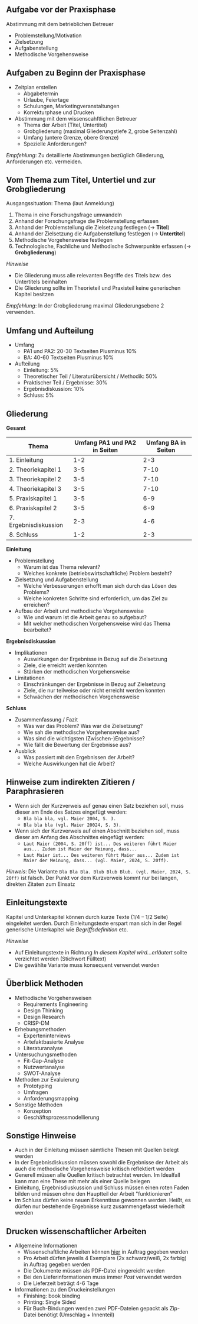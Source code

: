 
## Aufgabe vor der Praxisphase

Abstimmung mit dem betrieblichen Betreuer
  - Problemstellung/Motivation
  - Zielsetzung
  - Aufgabenstellung
  - Methodische Vorgehensweise

## Aufgaben zu Beginn der Praxisphase

- Zeitplan erstellen
  - Abgabetermin
  - Urlaube, Feiertage
  - Schulungen, Marketingveranstaltungen
  - Korrekturphase und Drucken
- Abstimmung mit dem wissenscahftlichen Betreuer
  - Thema der Arbeit (Titel, Untertitel)
  - Grobgliederung (maximal Gliederungstiefe 2, grobe Seitenzahl)
  - Umfang (untere Grenze, obere Grenze)
  - Spezielle Anforderungen?

_Empfehlung_: Zu detaillierte Abstimmungen bezüglich Gliederung, Anforderungen etc. vermeiden.

## Vom Thema zum Titel, Untertiel und zur Grobgliederung

Ausgangssituation: Thema (laut Anmeldung)
1. Thema in eine Forschungsfrage umwandeln
2. Anhand der Forschungsfrage die Problemstellung erfassen
3. Anhand der Problemstellung die Zielsetzung festlegen (-> **Titel**)
4. Anhand der Zielsetzung die Aufgabenstellung festlegen (-> **Untertitel**)
5. Methodische Vorgehensweise festlegen
6. Technologische, Fachliche und Methodische Schwerpunkte erfassen (-> **Grobgliederung**)

_Hinweise_
- Die Gliederung muss alle relevanten Begriffe des Titels bzw. des Untertitels beinhalten
- Die Gliederung sollte im Theorieteil und Praxisteil keine generischen Kapitel besitzen

_Empfehlung_: In der Grobgliederung maximal Gliederungsebene 2 verwenden.

## Umfang und Aufteilung

- Umfang
  - PA1 und PA2: 20-30 Textseiten Plusminus 10%
  - BA: 40-60 Textseiten Plusminus 10%
- Aufteilung
  - Einleitung: 5%
  - Theoretischer Teil / Literaturübersicht / Methodik: 50%
  - Praktischer Teil / Ergebnisse: 30%
  - Ergebnisdiskussion: 10%
  - Schluss: 5%

## Gliederung

**Gesamt**

| Thema | Umfang PA1 und PA2 in Seiten | Umfang BA in Seiten |
| ----- | ----------- | -- |
| 1. Einleitung | 1-2 | 2-3 |
| 2. Theoriekapitel 1 | 3-5 | 7-10 |
| 3. Theoriekapitel 2 | 3-5 | 7-10 |
| 4. Theoriekapitel 3 | 3-5 | 7-10 |
| 5. Praxiskapitel 1 | 3-5 | 6-9 |
| 6. Praxiskapitel 2 | 3-5 | 6-9 |
| 7. Ergebnisdiskussion | 2-3 | 4-6 |
| 8. Schluss | 1-2 | 2-3 |

**Einleitung**

- Problemstellung
  - Warum ist das Thema relevant?
  - Welches konkrete (betriebswirtschaftliche) Problem besteht?
- Zielsetzung und Aufgabenstellung
  - Welche Verbesserungen erhofft man sich durch das Lösen des Problems?
  - Welche konkreten Schritte sind erforderlich, um das Ziel zu erreichen?
- Aufbau der Arbeit und methodische Vorgehensweise
  - Wie und warum ist die Arbeit genau so aufgebaut?
  - Mit welcher methodischen Vorgehensweise wird das Thema bearbeitet?

**Ergebnisdiskussion**

- Implikationen
  - Auswirkungen der Ergebnisse in Bezug auf die Zielsetzung
  - Ziele, die erreicht werden konnten
  - Stärken der methodischen Vorgehensweise
- Limitationen
  - Einschränkungen der Ergebnisse in Bezug auf Zielsetzung
  - Ziele, die nur teilweise oder nicht erreicht werden konnten
  - Schwächen der methodischen Vorgehensweise


**Schluss**

- Zusammenfassung / Fazit
  - Was war das Problem? Was war die Zielsetzung?
  - Wie sah die methodische Vorgehensweise aus?
  - Was sind die wichtigsten (Zwischen-)Ergebnisse?
  - Wie fällt die Bewertung der Ergebnisse aus?
- Ausblick
  - Was passiert mit den Ergebnissen der Arbeit?
  - Welche Auswirkungen hat die Arbeit? 

## Hinweise zum indirekten Zitieren / Paraphrasieren

- Wenn sich der Kurzverweis auf genau einen Satz beziehen soll, muss dieser am Ende des Satzes eingefügt werden:
  - `Bla bla bla, vgl. Maier 2004, S. 3.`
  - `Bla bla bla (vgl. Maier 20024, S. 3).`
- Wenn sich der Kurzverweis auf einen Abschnitt beziehen soll, muss dieser am Anfang des Abschnittes eingefügt werden:
  - `Laut Maier (2004, S. 20ff) ist... Des weiteren führt Maier aus... Zudem ist Maier der Meinung, dass...`
  - `Laut Maier ist... Des weiteren führt Maier aus... Zudem ist Maier der Meinung, dass... (vgl. Maier, 2024, S. 20ff).`

_Hinweis_: Die Variante `Bla Bla Bla. Blub Blub Blub. (vgl. Maier, 2024, S. 20ff)` ist falsch. Der Punkt vor dem Kurzverweis kommt nur bei langen, direkten Zitaten zum Einsatz

## Einleitungstexte

Kapitel und Unterkapitel können durch kurze Texte (1/4 – 1/2 Seite) eingeleitet werden. Durch Einleitungstexte erspart man sich in der Regel generische Unterkapitel wie _Begriffsdefinition_ etc.

_Hinweise_

- Auf Einleitungstexte in Richtung _In diesem Kapitel wird...erläutert_ sollte verzichtet werden (Stichwort Fülltext)
- Die gewählte Variante muss konsequent verwendet werden

## Überblick Methoden

- Methodische Vorgehensweisen
  - Requirements Engineering
  - Design Thinking
  - Design Research
  - CRISP-DM
- Erhebungsmethoden
  - Experteninterviews
  - Artefaktbasierte Analyse
  - Literaturanalyse
- Untersuchungsmethoden
  - Fit-Gap-Analyse
  - Nutzwertanalyse
  - SWOT-Analyse
- Methoden zur Evaluierung
  - Prototyping
  - Umfragen
  - Anforderungsmapping
- Sonstige Methoden
  - Konzeption
  - Geschäftsprozessmodellierung

## Sonstige Hinweise

- Auch in der Einleitung müssen sämtliche Thesen mit Quellen belegt werden
- In der Ergebnisdiskussion müssen sowohl die Ergebnisse der Arbeit als auch die methodische Vorgehensweise kritisch reflektiert werden 
- Generell müssen alle Quellen kritisch betrachtet werden. Im Idealfall kann man eine These mit mehr als einer Quelle belegen
- Einleitung, Ergebnisdiuskussion und Schluss müssen einen roten Faden bilden und müssen ohne den Hauptteil der Arbeit "funktionieren"
- Im Schluss dürfen keine neuen Erkenntisse gewonnen werden. Heißt, es dürfen nur bestehende Ergebnisse kurz zusammengefasst wiederholt werden

## Drucken wissenschaftlicher Arbeiten

- Allgemeine Informationen
  - Wissenschaftliche Arbeiten können [hier](https://dpmc-sapitcloud.dispatcher.hana.ondemand.com/webapp/index.html) in Auftrag gegeben werden
  - Pro Arbeit dürfen jeweils 4 Exemplare (2x schwarz/weiß, 2x farbig) in Auftrag gegeben werden
  - Die Dokumente müssen als PDF-Datei eingereicht werden
  - Bei den Lieferinformationen muss immer _Post_ verwendet werden
  - Die Lieferzeit beträgt 4-6 Tage
- Informationen zu den Druckeinstellungen
  - Finishing: book binding
  - Printing: Single Sided
  - Für Buch-Bindungen werden zwei PDF-Dateien gepackt als Zip-Datei benötigt (Umschlag + Innenteil)



 
